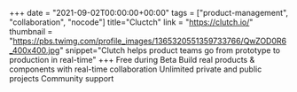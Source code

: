+++
date = "2021-09-02T00:00:00+00:00"
tags = ["product-management", "collaboration", "nocode"]
title="Cluctch"
link = "https://clutch.io/"
thumbnail = "https://pbs.twimg.com/profile_images/1365320551359733766/QwZOD0R6_400x400.jpg"
snippet="Clutch helps product teams go from prototype to production in real-time"
+++
Free during Beta
Build real products & components with real-time collaboration
Unlimited private and public projects
Community support
